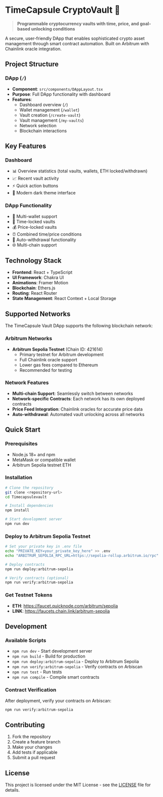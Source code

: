 # TimeCapsule CryptoVault 🔐

> **Programmable cryptocurrency vaults with time, price, and goal-based unlocking conditions**

A secure, user-friendly DApp that enables sophisticated crypto asset management through smart contract automation. Built on Arbitrum with Chainlink oracle integration.

## Project Structure

### DApp (`/`)
- **Component**: `src/components/DAppLayout.tsx`
- **Purpose**: Full DApp functionality with dashboard
- **Features**:
  - Dashboard overview (`/`)
  - Wallet management (`/wallet`)
  - Vault creation (`/create-vault`)
  - Vault management (`/my-vaults`)
  - Network selection
  - Blockchain interactions

## Key Features

### Dashboard
- 📊 Overview statistics (total vaults, wallets, ETH locked/withdrawn)
- 📈 Recent vault activity
- ⚡ Quick action buttons
- 🎨 Modern dark theme interface

### DApp Functionality
- 💼 Multi-wallet support
- 🔐 Time-locked vaults
- 💰 Price-locked vaults
- ⏰ Combined time/price conditions
- 🔄 Auto-withdrawal functionality
- 🌐 Multi-chain support

## Technology Stack

- **Frontend**: React + TypeScript
- **UI Framework**: Chakra UI
- **Animations**: Framer Motion
- **Blockchain**: Ethers.js
- **Routing**: React Router
- **State Management**: React Context + Local Storage

## Supported Networks

The TimeCapsule Vault DApp supports the following blockchain network:

### Arbitrum Networks
- **Arbitrum Sepolia Testnet** (Chain ID: 421614)
  - Primary testnet for Arbitrum development
  - Full Chainlink oracle support
  - Lower gas fees compared to Ethereum
  - Recommended for testing

### Network Features
- **Multi-chain Support**: Seamlessly switch between networks
- **Network-specific Contracts**: Each network has its own deployed contracts
- **Price Feed Integration**: Chainlink oracles for accurate price data
- **Auto-withdrawal**: Automated vault unlocking across all networks

## Quick Start

### Prerequisites
- Node.js 18+ and npm
- MetaMask or compatible wallet
- Arbitrum Sepolia testnet ETH

### Installation
```bash
# Clone the repository
git clone <repository-url>
cd Timecapsulevault

# Install dependencies
npm install

# Start development server
npm run dev
```

### Deploy to Arbitrum Sepolia Testnet
```bash
# Set your private key in .env file
echo "PRIVATE_KEY=your_private_key_here" >> .env
echo "ARBITRUM_SEPOLIA_RPC_URL=https://sepolia-rollup.arbitrum.io/rpc" >> .env

# Deploy contracts
npm run deploy:arbitrum-sepolia

# Verify contracts (optional)
npm run verify:arbitrum-sepolia
```

### Get Testnet Tokens
- **ETH**: https://faucet.quicknode.com/arbitrum/sepolia
- **LINK**: https://faucets.chain.link/arbitrum-sepolia

## Development

### Available Scripts
- `npm run dev` - Start development server
- `npm run build` - Build for production
- `npm run deploy:arbitrum-sepolia` - Deploy to Arbitrum Sepolia
- `npm run verify:arbitrum-sepolia` - Verify contracts on Arbiscan
- `npm run test` - Run tests
- `npm run compile` - Compile smart contracts

### Contract Verification
After deployment, verify your contracts on Arbiscan:
```bash
npm run verify:arbitrum-sepolia
```

## Contributing

1. Fork the repository
2. Create a feature branch
3. Make your changes
4. Add tests if applicable
5. Submit a pull request

## License

This project is licensed under the MIT License - see the [LICENSE](LICENSE) file for details.
